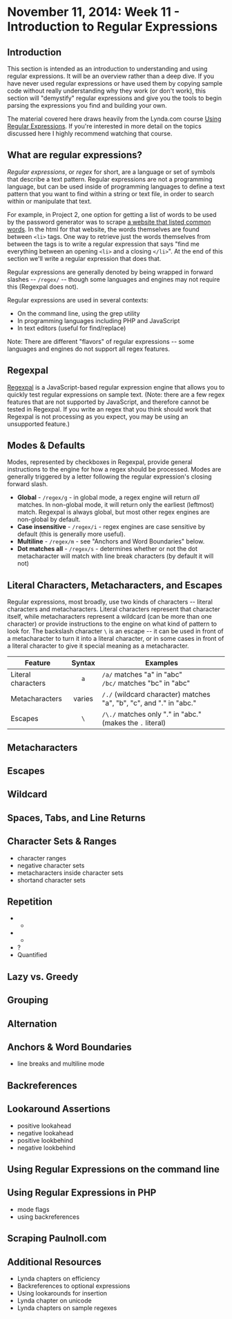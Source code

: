 # November 11, 2014: Week 11 - Introduction to Regular Expressions 

## Introduction
This section is intended as an introduction to understanding and using regular expressions. It will be an overview rather than a deep dive. If you have never used regular expressions or have used them by copying sample code without really understanding why they work (or don't work), this section will "demystify" regular expressions and give you the tools to begin parsing the expressions you find and building your own.

The material covered here draws heavily from the Lynda.com course [Using Regular Expressions](http://www.lynda.com/Regular-Expressions-tutorials/Using-Regular-Expressions/85870-2.html). If you're interested in more detail on the topics discussed here I highly recommend watching that course.

## What are regular expressions?
*Regular expressions*, or *regex* for short, are a language or set of symbols that describe a text pattern. Regular expressions are not a programming language, but can be used inside of programming languages to define a text pattern that you want to find within a string or text file, in order to search within or manipulate that text.

For example, in Project 2, one option for getting a list of words to be used by the password generator was to scrape [a website that listed common words](http://www.paulnoll.com/Books/Clear-English/words-01-02-hundred.html). In the html for that website, the words themselves are found between `<li>` tags. One way to retrieve just the words themselves from between the tags is to write a regular expression that says "find me everything between an opening `<li>` and a closing `</li>`". At the end of this section we'll write a regular expression that does that.

Regular expressions are generally denoted by being wrapped in forward slashes -- `/regex/` -- though some languages and engines may not require this (Regexpal does not).

Regular expressions are used in several contexts:

- On the command line, using the grep utility
- In programming languages including PHP and JavaScript
- In text editors (useful for find/replace)

Note: There are different "flavors" of regular expressions -- some languages and engines do not support all regex features.

## Regexpal
[Regexpal](http://regexpal.com) is a JavaScript-based regular expression engine that allows you to quickly test regular expressions on sample text. (Note: there are a few regex features that are not supported by JavaScript, and therefore cannot be tested in Regexpal. If you write an regex that you think should work that Regexpal is not processing as you expect, you may be using an unsupported feature.)

## Modes & Defaults
Modes, represented by checkboxes in Regexpal, provide general instructions to the engine for how a regex should
be processed. Modes are generally triggered by a letter following the regular expression's closing forward slash.

- **Global** - `/regex/g` - in global mode, a regex engine will return *all* matches. In non-global mode, it will return only the earliest (leftmost) match. Regexpal is always global, but most other regex engines are non-global by default.
- **Case insensitive** - `/regex/i` - regex engines are case sensitive by default (this is generally more useful).
- **Multiline** - `/regex/m` - see "Anchors and Word Boundaries" below.
- **Dot matches all** - `/regex/s` - determines whether or not the dot metacharacter will match with line break characters (by default it will not)

## Literal Characters, Metacharacters, and Escapes
Regular expressions, most broadly, use two kinds of characters -- literal characters and metacharacters. Literal characters represent that character itself, while metacharacters represent a wildcard (can be more than one character) or provide instructions to the engine on what kind of pattern to look for. The backslash character `\` is an escape -- it can be used in front of a metacharacter to turn it into a literal character, or in some cases in front of a literal character to give it special meaning as a metacharacter.

Feature | Syntax | Examples 
--- | :---: | ---
Literal characters | `a` | `/a/` matches "a" in "abc" <br> `/bc/` matches "bc" in "abc"
Metacharacters | varies | `/./` (wildcard character) matches "a", "b", "c", and "." in "abc."
Escapes | `\` | `/\./` matches only "." in "abc." (makes the `.` literal)

## Metacharacters

## Escapes 

## Wildcard

## Spaces, Tabs, and Line Returns

## Character Sets & Ranges
- character ranges
- negative character sets
- metacharacters inside character sets
- shortand character sets

## Repetition
- *
- +
- ?
- Quantified

## Lazy vs. Greedy

## Grouping

## Alternation

## Anchors & Word Boundaries
- line breaks and multiline mode

## Backreferences

## Lookaround Assertions
- positive lookahead
- negative lookahead
- positive lookbehind
- negative lookbehind

## Using Regular Expressions on the command line

## Using Regular Expressions in PHP
- mode flags
- using backreferences

## Scraping Paulnoll.com

## Additional Resources
- Lynda chapters on efficiency
- Backreferences to optional expressions
- Using lookarounds for insertion
- Lynda chapter on unicode
- Lynda chapters on sample regexes
